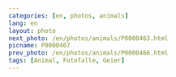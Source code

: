 ```yaml
---
categories: [en, photos, animals]
lang: en
layout: photo
next_photo: /en/photos/animals/P0000463.html
picname: P0000467
prev_photo: /en/photos/animals/P0000466.html
tags: [Animal, Fotofalle, Geier]
---
```

